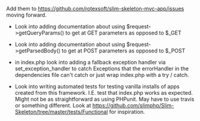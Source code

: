 Add them to https://github.com/rotexsoft/slim-skeleton-mvc-app/issues moving forward. 

* Look into adding documentation about using $request->getQueryParams() to get at GET parameters as opposed to $_GET

* Look into adding documentation about using $request->getParsedBody() to get at POST parameters as opposed to $_POST
    
* in index.php look into adding a fallback exception handler via set_exception_handler to catch Exceptions that the errorHandler 
in the dependencies file can't catch or just wrap index.php with a try / catch.

* Look into writing automated tests for testing vanilla installs of apps created from this framework. 
I.E. test that index.php works as expected. Might not be as straightforward as using PHPunit. 
May have to use travis or something different. Look at https://github.com/slimphp/Slim-Skeleton/tree/master/tests/Functional for inspiration.
